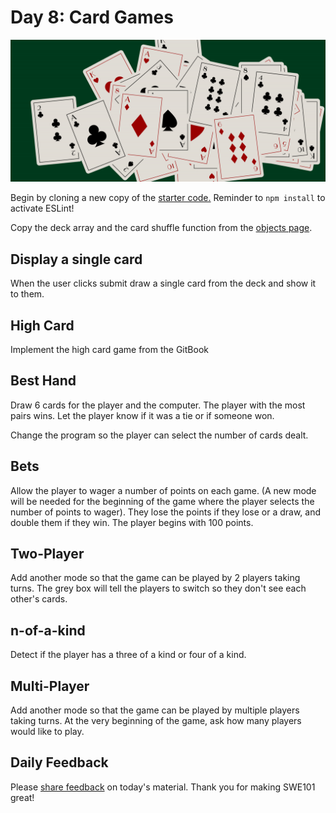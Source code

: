 # Day 8: Card Games

![](../.gitbook/assets/deckofcards_cover-02.png)

Begin by cloning a new copy of the [starter code.](https://github.com/rocketacademy/swe101-starter-code) Reminder to `npm install` to activate ESLint!

Copy the deck array and the card shuffle function from the [objects page](https://swe101.rocketacademy.co/10-javascript-objects/10-1-objects).

## Display a single card

When the user clicks submit draw a single card from the deck and show it to them.

## High Card

Implement the high card game from the GitBook

## Best Hand

Draw 6 cards for the player and the computer. The player with the most pairs wins. Let the player know if it was a tie or if someone won.

Change the program so the player can select the number of cards dealt.

## **Bets**

Allow the player to wager a number of points on each game. \(A new mode will be needed for the beginning of the game where the player selects the number of points to wager\). They lose the points if they lose or a draw, and double them if they win. The player begins with 100 points.

## Two-Player

Add another mode so that the game can be played by 2 players taking turns. The grey box will tell the players to switch so they don't see each other's cards.

## n-of-a-kind

Detect if the player has a three of a kind or four of a kind.

## Multi-Player

Add another mode so that the game can be played by multiple players taking turns. At the very beginning of the game, ask how many players would like to play.

## Daily Feedback

Please [share feedback](https://forms.gle/gWW8MbbRhaYdKiR38) on today's material. Thank you for making SWE101 great!

